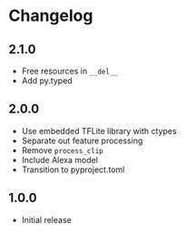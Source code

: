 # Changelog

## 2.1.0

- Free resources in `__del__`
- Add py.typed

## 2.0.0

- Use embedded TFLite library with ctypes
- Separate out feature processing
- Remove `process_clip`
- Include Alexa model
- Transition to pyproject.toml

## 1.0.0

- Initial release
